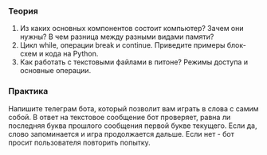### Теория

1. Из каких основных компонентов состоит компьютер? Зачем они нужны? В чем разница между разными видами памяти?
2. Цикл while, операции break и continue. Приведите примеры блок-схем и кода на Python.
3. Как работать с текстовыми файлами в питоне? Режимы доступа и основные операции.


### Практика

Напишите телеграм бота, который позволит вам играть в слова с самим собой. В ответ на текстовое сообщение бот проверяет, равна ли последняя буква прошлого сообщения первой букве текущего. Если да, слово запоминается и игра продолжается дальше. Если нет - бот просит пользователя повторить попытку.
